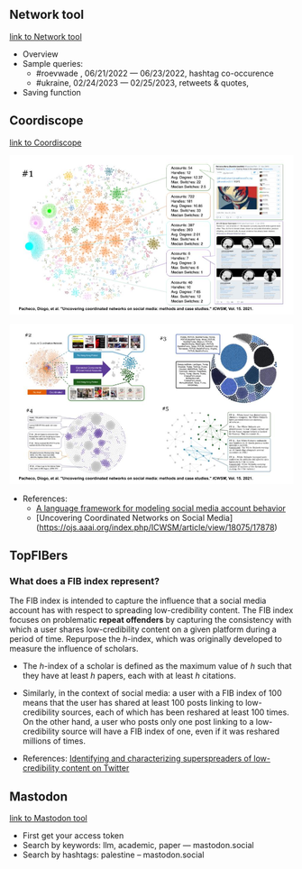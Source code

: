 ## Network tool
[link to Network tool](https://osome.iu.edu/tools/networks/)

- Overview 
- Sample queries: 
	- #roevwade , 06/21/2022 — 06/23/2022, hashtag co-occurence
	- #ukraine, 02/24/2023 — 02/25/2023, retweets & quotes, 
- Saving function

## Coordiscope 

[link to Coordiscope](https://osome.iu.edu/tools/coordiscope)

![image](figures/coordination.jpg)

![image](figures/coordination_2.jpg)

- References: 
    - [A language framework for modeling social media account behavior](https://epjdatascience.springeropen.com/articles/10.1140/epjds/s13688-023-00410-9
)
    - [Uncovering Coordinated Networks on Social Media] (https://ojs.aaai.org/index.php/ICWSM/article/view/18075/17878)
    
## TopFIBers
### What does a FIB index represent?

The FIB index is intended to capture the influence that a social media account has with respect to spreading low-credibility content. The FIB index focuses on problematic **repeat offenders** by capturing the consistency with which a user shares low-credibility content on a given platform during a period of time.
Repurpose the _h_-index, which was originally developed to measure the influence of scholars. 
- The _h_-index of a scholar is defined as the maximum value of _h_ such that they have at least _h_ papers, each with at least _h_ citations.
- Similarly, in the context of social media: a user with a FIB index of 100 means that the user has shared at least 100 posts linking to low-credibility sources, each of which has been reshared at least 100 times. On the other hand, a user who posts only one post linking to a low-credibility source will have a FIB index of one, even if it was reshared millions of times.

- References:
[Identifying and characterizing superspreaders of low-credibility content on Twitter](https://journals.plos.org/plosone/article?id=10.1371/journal.pone.0302201)

## Mastodon

[link to Mastodon tool](https://osome.iu.edu/tools/mastodon)

- First get your access token 
- Search by keywords: llm, academic, paper — mastodon.social
- Search by hashtags: palestine – mastodon.social